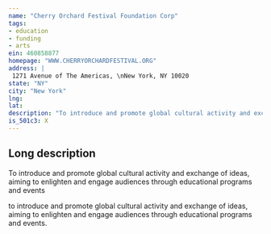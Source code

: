 ```yaml
---
name: "Cherry Orchard Festival Foundation Corp"
tags:
- education
- funding
- arts
ein: 460858877
homepage: "WWW.CHERRYORCHARDFESTIVAL.ORG"
address: |
 1271 Avenue of The Americas, \nNew York, NY 10020
state: "NY"
city: "New York"
lng: 
lat: 
description: "To introduce and promote global cultural activity and exchange of ideas, aiming to enlighten and engage audiences through educational programs and events"
is_501c3: X
---
```


## Long description

To introduce and promote global cultural activity and exchange of ideas, aiming to enlighten and engage audiences through educational programs and events
  
  to introduce and promote global cultural activity and exchange of ideas, aiming to enlighten and engage audiences through educational programs and events. 

